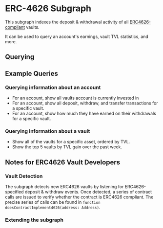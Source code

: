 # ERC-4626 Subgraph

This subgraph indexes the deposit & withdrawal activity of all [ERC4626-compliant](https://eips.ethereum.org/EIPS/eip-4626) vaults.

It can be used to query an account's earnings, vault TVL statistics, and more.

## Querying

## Example Queries

### Querying information about an account

- For an account, show all vaults account is currently invested in
- For an account, show all deposit, withdraw, and transfer transactions for a specific vault.
- For an account, show how much they have earned on their withdrawals for a specific vault.

### Querying information about a vault

- Show all of the vaults for a specific asset, ordered by TVL.
- Show the top 5 vaults by TVL gain over the past week.

## Notes for ERC4626 Vault Developers

### Vault Detection

The subgraph detects new ERC4626 vaults by listening for ERC4626-specified deposit & withdraw events. Once detected, a series of contract calls are issued to verify whether the contract is ERC4626 compliant. The precise series of calls can be found in `function doesContractImplement4626(address: Address)`.

### Extending the subgraph
